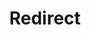 ---
layout: src/layouts/Redirect.astro
pubDate: 2023-01-01
modDate: 2024-05-22
title: Redirect
redirect: https://octopus.com/docs/best-practices/deployments/lifecycles-and-environments
description: Guidelines and recommendations for configuring your lifecycles to control the flow to your environments
---